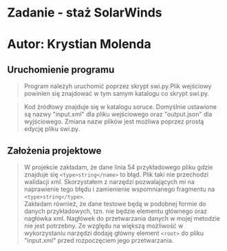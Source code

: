 # Zadanie - staż SolarWinds
# Autor: Krystian Molenda

## Uruchomienie programu
>Program należyh uruchomić poprzez skrypt swi.py.Plik wejściowy powinien się znajdować w tym samym katalogu co skrypt swi.py.

>Kod źródłowy znajduje się w katalogu soruce. Domyślnie ustawione są nazwy "input.xml" dla pliku wejściowego oraz "output.json" dla wyjściowego. Zmiana nazw plików jest możliwa poprzez prostą edycję pliku swi.py.

## Założenia projektowe
> W projekcie zakładam, że dane linia 54 przykładowego pliku gdzie znajduje się ``` <type>string</name> ``` to błąd. Plik taki nie przechodzi walidacji xml. Skorzystałem z narzędzi pozwalających mi na naprawienie tego błędu i zamienienie wspomnianego fragmentu na ``` <type>string</type> ```.<br> Zakładam również, że dane testowe będą w podobnej formie do danych przykładowych, tzn. nie będzie elementu głównego oraz nagłówka xml. Nagłówek do przetwarzania danych w mojej metodzie nie jest potrzebny. Ze względu na większą możliwość w wykorzystaniu narzędzi dodaję główny element ```<root>```
do pliku "input.xml" przed rozpoczęciem jego przetwarzania.
